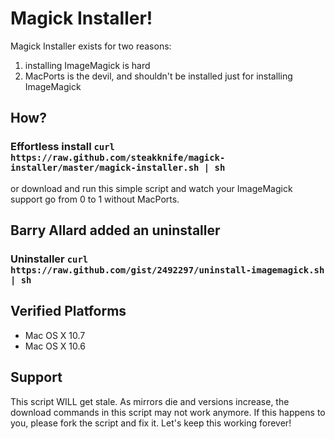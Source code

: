 # Magick Installer!

Magick Installer exists for two reasons:

1. installing ImageMagick is hard
2. MacPorts is the devil, and shouldn't be installed just for installing ImageMagick

## How?

### Effortless install `curl https://raw.github.com/steakknife/magick-installer/master/magick-installer.sh | sh`

or download and run this simple script and watch your ImageMagick support go from 0 to 1 without MacPorts.



## Barry Allard added an uninstaller

### Uninstaller `curl https://raw.github.com/gist/2492297/uninstall-imagemagick.sh | sh`



## Verified Platforms

* Mac OS X 10.7
* Mac OS X 10.6

## Support

This script WILL get stale. As mirrors die and versions increase, the download commands in this script may not work anymore. If this happens to you, please fork the script and fix it. Let's keep this working forever!

